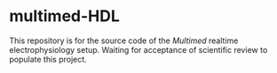 # multimed-HDL

This repository is for the source code of the _Multimed_ realtime electrophysiology setup.
Waiting for acceptance of scientific review to populate this project.